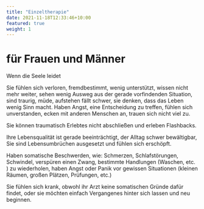 ```yaml
---
title: "Einzeltherapie"
date: 2021-11-18T12:33:46+10:00
featured: true
weight: 1
---
```

# für Frauen und Männer

Wenn die Seele leidet

Sie fühlen sich verloren, fremdbestimmt, wenig unterstützt, wissen nicht mehr weiter, sehen wenig Ausweg aus der gerade vorfindenden Situation, sind traurig, müde, aufstehen fällt schwer, sie denken, dass das Leben wenig Sinn macht. Haben Angst, eine Entscheidung zu treffen, fühlen sich unverstanden, ecken mit anderen Menschen an, trauen sich nicht viel zu.

Sie können traumatisch Erlebtes nicht abschließen und erleben Flashbacks.

Ihre Lebensqualität ist gerade beeinträchtigt, der Alltag schwer bewältigbar, Sie sind Lebensumbrüchen ausgesetzt und fühlen sich erschöpft.

Haben somatische Beschwerden, wie:  Schmerzen, Schlafstörungen, Schwindel, verspüren einen Zwang, bestimmte Handlungen (Waschen, etc. ) zu wiederholen, haben Angst oder Panik vor gewissen Situationen (kleinen Räumen,  großen Plätzen, Prüfungen, etc.)

Sie fühlen sich krank, obwohl ihr Arzt keine somatischen Gründe dafür findet, oder sie möchten einfach Vergangenes hinter sich lassen und neu beginnen.